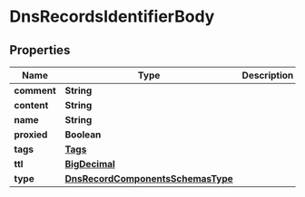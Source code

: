 # DnsRecordsIdentifierBody

## Properties
Name | Type | Description | Notes
------------ | ------------- | ------------- | -------------
**comment** | **String** |  |  [optional]
**content** | **String** |  | 
**name** | **String** |  | 
**proxied** | **Boolean** |  |  [optional]
**tags** | [**Tags**](Tags.md) |  |  [optional]
**ttl** | [**BigDecimal**](BigDecimal.md) |  | 
**type** | [**DnsRecordComponentsSchemasType**](DnsRecordComponentsSchemasType.md) |  | 
